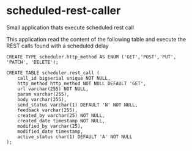# scheduled-rest-caller
Small application thats execute scheduled rest call 

This application read the content of the following table and execute the REST calls found with a scheduled delay

```
CREATE TYPE scheduler.http_method AS ENUM ('GET','POST','PUT', 'PATCH', 'DELETE');

CREATE TABLE scheduler.rest_call (
	call_id bigserial unique NOT NULL,
	http_method http_method NOT NULL DEFAULT 'GET',
	url varchar(255) NOT NULL,
	param varchar(255),
	body varchar(255),
	send_status varchar(1) DEFAULT 'N' NOT NULL,
	feedback varchar(255),
	created_by varchar(25) NOT NULL,
	created_date timestamp NOT NULL,
	modified_by varchar(25),
	modified_date timestamp,
	active_status char(1) DEFAULT 'A' NOT NULL
);
```
